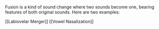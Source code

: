 Fusion is a kind of sound change where two sounds become one, bearing features of both original sounds. Here are two examples:

[[Labiovelar Merger]]
[[Vowel Nasalization]]
